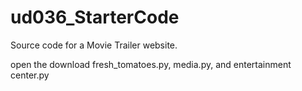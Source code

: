 # ud036_StarterCode
Source code for a Movie Trailer website.

open the download fresh_tomatoes.py, media.py, and entertainment center.py
